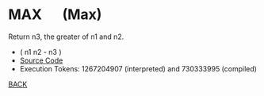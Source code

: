 # MAX &emsp; (Max)
Return n3, the greater of n1 and n2.
* ( n1 n2 - n3 )
* [Source Code](../words/core/Max.cs)
* Execution Tokens: 1267204907 (interpreted) and 730333995 (compiled)


[BACK](builtins.md#Max)
